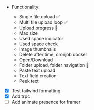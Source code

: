 - Functionality:

  - Single file upload ✅
  - Multi file upload loop ✅
  - Upload progress 🚧
  - Max size
  - Used space indicator
  - Used space check
  - Image thumbnails
  - Delete after time, cronjob docker
  - Open/Download
  - Folder upload, folder navigation 🤔
  - Paste text upload
  - Text field creation
  - Peek text

- [x] Test tailwind formatting
- [x] Add trpc
- [ ] Add animate presence for framer
